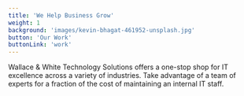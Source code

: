 ```yaml
---
title: 'We Help Business Grow'
weight: 1
background: 'images/kevin-bhagat-461952-unsplash.jpg'
button: 'Our Work'
buttonLink: 'work'
---
```


Wallace & White Technology Solutions offers a one-stop shop for IT excellence across a variety of industries. Take advantage of a team of experts for a fraction of the cost of maintaining an internal IT staff.
